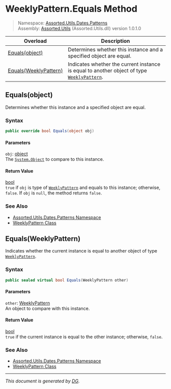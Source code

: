 ﻿# WeeklyPattern.Equals Method

> Namespace: [Assorted.Utils.Dates.Patterns](index.md#assortedutilsdatespatterns-namespace)\
> Assembly: [Assorted.Utils](index.md) (Assorted.Utils.dll) version 1.0.1.0

Overload | Description
--- | ---
[Equals(object)](Assorted.Utils.Dates.Patterns.WeeklyPattern.Equals.md#equalsobject) | Determines whether this instance and a specified object are equal.
[Equals(WeeklyPattern)](Assorted.Utils.Dates.Patterns.WeeklyPattern.Equals.md#equalsweeklypattern) | Indicates whether the current instance is equal to another object of type [`WeeklyPattern`](Assorted.Utils.Dates.Patterns.WeeklyPattern.md).

## Equals(object)

Determines whether this instance and a specified object are equal.

### Syntax

```csharp
public override bool Equals(object obj)
```

#### Parameters

`obj`: [object](https://docs.microsoft.com/en-us/dotnet/api/system.object)\
The [`System.Object`](https://docs.microsoft.com/en-us/dotnet/api/system.object) to compare to this instance.

#### Return Value

[bool](https://docs.microsoft.com/en-us/dotnet/api/system.boolean)\
`true` if `obj` is type of [`WeeklyPattern`](Assorted.Utils.Dates.Patterns.WeeklyPattern.md) and equals to this instance; otherwise, `false`. If `obj` is `null`, the method returns `false`.

### See Also

- [Assorted.Utils.Dates.Patterns Namespace](index.md#assortedutilsdatespatterns-namespace)
- [WeeklyPattern Class](Assorted.Utils.Dates.Patterns.WeeklyPattern.md)

## Equals(WeeklyPattern)

Indicates whether the current instance is equal to another object of type [`WeeklyPattern`](Assorted.Utils.Dates.Patterns.WeeklyPattern.md).

### Syntax

```csharp
public sealed virtual bool Equals(WeeklyPattern other)
```

#### Parameters

`other`: [WeeklyPattern](Assorted.Utils.Dates.Patterns.WeeklyPattern.md)\
An object to compare with this instance.

#### Return Value

[bool](https://docs.microsoft.com/en-us/dotnet/api/system.boolean)\
`true` if the current instance is equal to the other instance; otherwise, `false`.

### See Also

- [Assorted.Utils.Dates.Patterns Namespace](index.md#assortedutilsdatespatterns-namespace)
- [WeeklyPattern Class](Assorted.Utils.Dates.Patterns.WeeklyPattern.md)

---

_This document is generated by [DG](https://github.com/Khojasteh/dg)._
